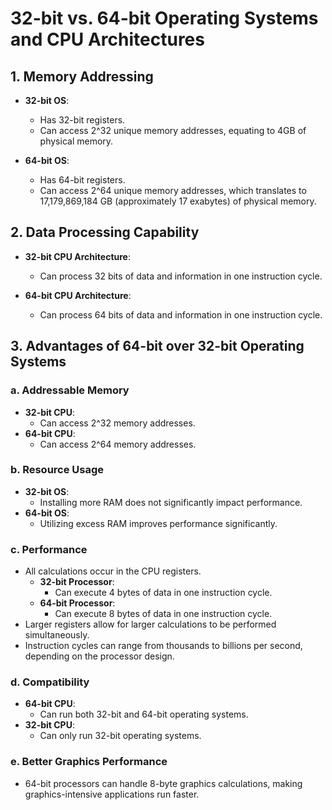 # 32-bit vs. 64-bit Operating Systems and CPU Architectures

## 1. Memory Addressing
- **32-bit OS**: 
  - Has 32-bit registers.
  - Can access 2^32 unique memory addresses, equating to 4GB of physical memory.
  
- **64-bit OS**:
  - Has 64-bit registers.
  - Can access 2^64 unique memory addresses, which translates to 17,179,869,184 GB (approximately 17 exabytes) of physical memory.

## 2. Data Processing Capability
- **32-bit CPU Architecture**:
  - Can process 32 bits of data and information in one instruction cycle.
  
- **64-bit CPU Architecture**:
  - Can process 64 bits of data and information in one instruction cycle.

## 3. Advantages of 64-bit over 32-bit Operating Systems

### a. Addressable Memory
- **32-bit CPU**:
  - Can access 2^32 memory addresses.
- **64-bit CPU**:
  - Can access 2^64 memory addresses.

### b. Resource Usage
- **32-bit OS**:
  - Installing more RAM does not significantly impact performance.
- **64-bit OS**:
  - Utilizing excess RAM improves performance significantly.

### c. Performance
- All calculations occur in the CPU registers.
  - **32-bit Processor**:
    - Can execute 4 bytes of data in one instruction cycle.
  - **64-bit Processor**:
    - Can execute 8 bytes of data in one instruction cycle.
- Larger registers allow for larger calculations to be performed simultaneously.
- Instruction cycles can range from thousands to billions per second, depending on the processor design.

### d. Compatibility
- **64-bit CPU**:
  - Can run both 32-bit and 64-bit operating systems.
- **32-bit CPU**:
  - Can only run 32-bit operating systems.

### e. Better Graphics Performance
- 64-bit processors can handle 8-byte graphics calculations, making graphics-intensive applications run faster.
